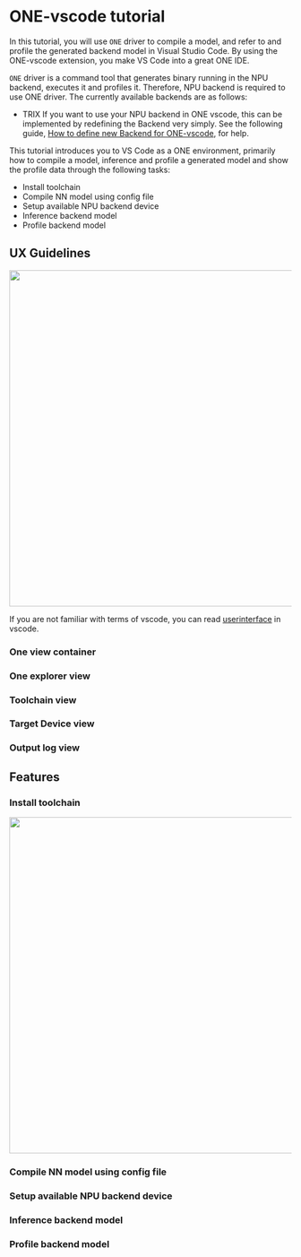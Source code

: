 # **ONE**-vscode tutorial

In this tutorial, you will use `ONE` driver to compile a model, and refer to and profile the generated backend model in Visual Studio Code. By using the ONE-vscode extension, you make VS Code into a great ONE IDE.

`ONE` driver is a command tool that generates binary running in the NPU backend, executes it and profiles it. Therefore, NPU backend is required to use ONE driver. The currently available backends are as follows:
- TRIX
If you want to use your NPU backend in ONE vscode, this can be implemented by redefining the Backend very simply. See the following guide, [How to define new Backend for ONE-vscode](docs/HowToDefineNewBackend.md), for help.

This tutorial introduces you to VS Code as a ONE environment, primarily how to compile a model, inference and profile a generated model and show the profile data through the following tasks:
- Install toolchain
- Compile NN model using config file
- Setup available NPU backend device
- Inference backend model
- Profile backend model

## UX Guidelines

<img src="https://user-images.githubusercontent.com/7223627/175224054-0df3109a-f4ef-4a12-a7be-ab50f01b77af.png" width=600 />

If you are not familiar with terms of vscode, you can read [userinterface](https://code.visualstudio.com/docs/getstarted/userinterface) in vscode.

### One view container

### One explorer view

### Toolchain view

### Target Device view

### Output log view

## Features

### Install toolchain

<img src="https://user-images.githubusercontent.com/7223627/174947559-71ab213c-68c4-4700-bcec-e55f6a2203bf.gif" width=600 />

### Compile NN model using config file

### Setup available NPU backend device

### Inference backend model

### Profile backend model
